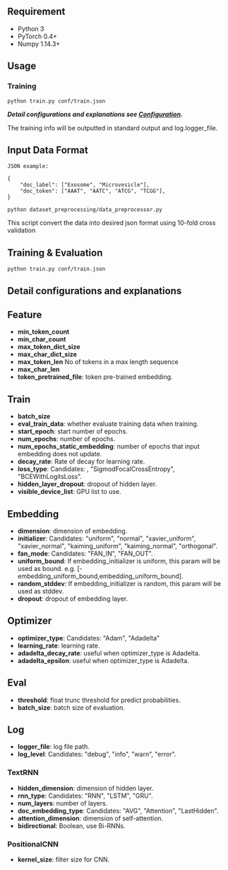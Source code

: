 

## Requirement

* Python 3
* PyTorch 0.4+
* Numpy 1.14.3+

## Usage

### Training

    python train.py conf/train.json

***Detail configurations and explanations see [Configuration](readme/Configuration.md).***

The training info will be outputted in standard output and log.logger\_file.


## Input Data Format

    JSON example:

    {
        "doc_label": ["Exosome", "Microvesicle"],
        "doc_token": ["AAAT", "AATC", "ATCG", "TCGG"],
    }
    
    python dataset_preprocessing/data_preprocessor.py 
   This script convert the data into desired json format using 10-fold cross validation 
## Training & Evaluation

    python train.py conf/train.json
    
## Detail configurations and explanations

## Feature

* **min\_token\_count**
* **min\_char\_count**
* **max\_token\_dict\_size**
* **max\_char\_dict\_size**
* **max\_token\_len** No of tokens in a max length sequence
* **max\_char\_len**
* **token\_pretrained\_file**: token pre-trained embedding.

## Train

* **batch\_size**
* **eval\_train\_data**: whether evaluate training data when training.
* **start\_epoch**: start number of epochs.
* **num\_epochs**: number of epochs.
* **num\_epochs\_static\_embedding**: number of epochs that input embedding does not update.
* **decay\_rate**: Rate of decay for learning rate.
* **loss\_type**: Candidates: , "SigmodFocalCrossEntropy", "BCEWithLogitsLoss".
* **hidden\_layer\_dropout**: dropout of hidden layer.
* **visible\_device\_list**: GPU list to use.


## Embedding

* **dimension**: dimension of embedding.
* **initializer**: Candidates: "uniform", "normal", "xavier\_uniform", "xavier\_normal", "kaiming\_uniform", "kaiming\_normal", "orthogonal".
* **fan\_mode**: Candidates: "FAN\_IN", "FAN\_OUT".
* **uniform\_bound**: If embedding_initializer is uniform, this param will be used as bound. e.g. [-embedding\_uniform\_bound,embedding\_uniform\_bound].
* **random\_stddev**: If embedding_initializer is random, this param will be used as stddev.
* **dropout**: dropout of embedding layer.


## Optimizer

* **optimizer\_type**: Candidates: "Adam", "Adadelta"
* **learning\_rate**: learning rate.
* **adadelta\_decay\_rate**: useful when optimizer\_type is Adadelta.
* **adadelta\_epsilon**: useful when optimizer\_type is Adadelta.


## Eval

* **threshold**: float trunc threshold for predict probabilities.
* **batch\_size**: batch size of evaluation.
## Log

* **logger\_file**: log file path.
* **log\_level**: Candidates: "debug", "info", "warn", "error".

### TextRNN

* **hidden\_dimension**: dimension of hidden layer.
* **rnn\_type**: Candidates: "RNN", "LSTM", "GRU".
* **num\_layers**: number of layers.
* **doc\_embedding\_type**: Candidates: "AVG", "Attention", "LastHidden".
* **attention\_dimension**: dimension of self-attention.
* **bidirectional**: Boolean, use Bi-RNNs.


### PositionalCNN

* **kernel_size**: filter size for CNN.



